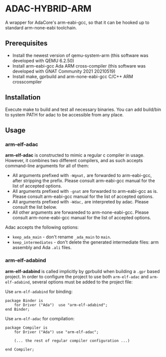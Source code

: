 ADAC-HYBRID-ARM
===============

A wrapper for AdaCore's arm-eabi-gcc, so that it can be hooked up to standard arm-none-eabi toolchain.

Prerequisites
---------------
* Install the newest version of qemu-system-arm 
(this software was developed with QEMU 6.2.50)
* Install arm-eabi-gcc Ada ARM cross-compiler
(this software was developed with GNAT Community 2021 20210519)
* Install make, gprbuild and arm-none-eabi-gcc C/C++ ARM crosscompiler

Installation
---------------
Execute make to build and test all necessary binaries.
You can add build/bin to system PATH for adac to be accessible from any place.

Usage
---------------

### arm-elf-adac

**arm-elf-adac** is constructed to mimic a regular c compiler in usage. However, it combines two different compilers, and as such accepts command-line arguments for all of them:
* All arguments prefixed with `-Wgnat,` are forwarded to arm-eabi-gcc, after stripping the prefix. Please consult arm-eabi-gcc manual for the list of accepted options.
* All arguments prefixed with `-gnat` are forwarded to arm-eabi-gcc as is. Please consult arm-eabi-gcc manual for the list of accepted options.
* All arguments prefixed with `-Wdac,` are interpreted by adac. Please consult the list below.
* All other arguments are forwareded to arm-none-eabi-gcc. Please consult arm-none-eabi-gcc manual for the list of accepted options.

Adac accepts the following options:
* `keep_ada_main` - don't rename `_ada_main` to `main`.
* `keep_intermediates` - don't delete the generated intermediate files: arm assembly and Ada `.ali` files.


### arm-elf-adabind

**arm-elf-adabind** is called implicitly by gprbuild when building a `.gpr` based project.
In order to configure the project to use both `arm-elf-adac` and `arm-elf-adabind`,
several options must be added to the project file:

Use `arm-elf-adabind` for binding:

```
package Binder is
    for Driver ("Ada")  use "arm-elf-adabind";
end Binder;
```

Use `arm-elf-adac` for compilation:

```
package Compiler is
    for Driver ("Ada") use "arm-elf-adac";

    (... the rest of regular compiler configuration ...)

end Compiler;
```